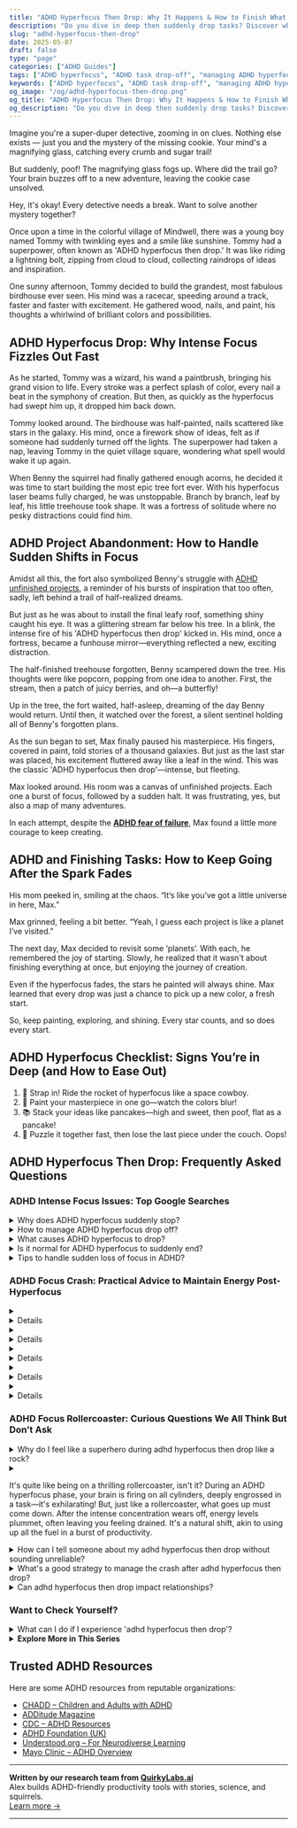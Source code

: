 ```yaml
---
title: "ADHD Hyperfocus Then Drop: Why It Happens & How to Finish What You Start"
description: "Do you dive in deep then suddenly drop tasks? Discover why ADHD hyperfocus ends abruptly and how to build follow-through habits without losing your spark."
slug: "adhd-hyperfocus-then-drop"
date: 2025-05-07
draft: false
type: "page"
categories: ["ADHD Guides"]
tags: ["ADHD hyperfocus", "ADHD task drop-off", "managing ADHD hyperfocus", "ADHD task transition", "sustaining ADHD focus", "ADHD productivity strategies", "ADHD creative energy"]
keywords: ["ADHD hyperfocus", "ADHD task drop-off", "managing ADHD hyperfocus", "ADHD task transition", "sustaining ADHD focus", "ADHD productivity strategies", "ADHD creative energy"]
og_image: "/og/adhd-hyperfocus-then-drop.png"
og_title: "ADHD Hyperfocus Then Drop: Why It Happens & How to Finish What You Start"
og_description: "Do you dive in deep then suddenly drop tasks? Discover why ADHD hyperfocus ends abruptly and how to build follow-through habits without losing your spark."
---
```


Imagine you're a super-duper detective, zooming in on clues. Nothing else exists — just you and the mystery of the missing cookie. Your mind's a magnifying glass, catching every crumb and sugar trail!

But suddenly, poof! The magnifying glass fogs up. Where did the trail go? Your brain buzzes off to a new adventure, leaving the cookie case unsolved.

Hey, it's okay! Every detective needs a break. Want to solve another mystery together?

Once upon a time in the colorful village of Mindwell, there was a young boy named Tommy with twinkling eyes and a smile like sunshine. Tommy had a superpower, often known as 'ADHD hyperfocus then drop.' It was like riding a lightning bolt, zipping from cloud to cloud, collecting raindrops of ideas and inspiration.

One sunny afternoon, Tommy decided to build the grandest, most fabulous birdhouse ever seen. His mind was a racecar, speeding around a track, faster and faster with excitement. He gathered wood, nails, and paint, his thoughts a whirlwind of brilliant colors and possibilities.

## ADHD Hyperfocus Drop: Why Intense Focus Fizzles Out Fast

As he started, Tommy was a wizard, his wand a paintbrush, bringing his grand vision to life. Every stroke was a perfect splash of color, every nail a beat in the symphony of creation. But then, as quickly as the hyperfocus had swept him up, it dropped him back down.

Tommy looked around. The birdhouse was half-painted, nails scattered like stars in the galaxy. His mind, once a firework show of ideas, felt as if someone had suddenly turned off the lights. The superpower had taken a nap, leaving Tommy in the quiet village square, wondering what spell would wake it up again.

When Benny the squirrel had finally gathered enough acorns, he decided it was time to start building the most epic tree fort ever. With his hyperfocus laser beams fully charged, he was unstoppable. Branch by branch, leaf by leaf, his little treehouse took shape. It was a fortress of solitude where no pesky distractions could find him.

## ADHD Project Abandonment: How to Handle Sudden Shifts in Focus

Amidst all this, the fort also symbolized Benny's struggle with [ADHD unfinished projects](/pages/adhd-unfinished-projects/), a reminder of his bursts of inspiration that too often, sadly, left behind a trail of half-realized dreams.

But just as he was about to install the final leafy roof, something shiny caught his eye. It was a glittering stream far below his tree. In a blink, the intense fire of his 'ADHD hyperfocus then drop' kicked in. His mind, once a fortress, became a funhouse mirror—everything reflected a new, exciting distraction.

The half-finished treehouse forgotten, Benny scampered down the tree. His thoughts were like popcorn, popping from one idea to another. First, the stream, then a patch of juicy berries, and oh—a butterfly!

Up in the tree, the fort waited, half-asleep, dreaming of the day Benny would return. Until then, it watched over the forest, a silent sentinel holding all of Benny's forgotten plans.

As the sun began to set, Max finally paused his masterpiece. His fingers, covered in paint, told stories of a thousand galaxies. But just as the last star was placed, his excitement fluttered away like a leaf in the wind. This was the classic 'ADHD hyperfocus then drop'—intense, but fleeting.

Max looked around. His room was a canvas of unfinished projects. Each one a burst of focus, followed by a sudden halt. It was frustrating, yes, but also a map of many adventures.

In each attempt, despite the **[ADHD fear of failure](/pages/adhd-fear-of-failure/)**, Max found a little more courage to keep creating.

## ADHD and Finishing Tasks: How to Keep Going After the Spark Fades

His mom peeked in, smiling at the chaos. “It’s like you’ve got a little universe in here, Max.”

Max grinned, feeling a bit better. “Yeah, I guess each project is like a planet I’ve visited.”

The next day, Max decided to revisit some ‘planets’. With each, he remembered the joy of starting. Slowly, he realized that it wasn't about finishing everything at once, but enjoying the journey of creation.

Even if the hyperfocus fades, the stars he painted will always shine. Max learned that every drop was just a chance to pick up a new color, a fresh start.

So, keep painting, exploring, and shining. Every star counts, and so does every start.

## ADHD Hyperfocus Checklist: Signs You’re in Deep (and How to Ease Out)

1. 🚀 Strap in! Ride the rocket of hyperfocus like a space cowboy.
2. 🎨 Paint your masterpiece in one go—watch the colors blur!
3. 📚 Stack your ideas like pancakes—high and sweet, then poof, flat as a pancake!
4. 🧩 Puzzle it together fast, then lose the last piece under the couch. Oops!

## ADHD Hyperfocus Then Drop: Frequently Asked Questions

### ADHD Intense Focus Issues: Top Google Searches

<details><summary>Why does ADHD hyperfocus suddenly stop?</summary><p>When someone with ADHD experiences hyperfocus, they are so deeply absorbed in a task that the world around them seems to fade away. This intense concentration can suddenly stop for several reasons, such as a shift in interest, external distractions, or natural drops in energy levels. It's like being in a cozy reading nook, completely lost in a book, until someone calls your name or the sun sets, gently reminding you of the world outside your story. Remember, it's perfectly okay when this happens; it's just your brain's unique way of managing focus and engagement.</p></details>
<details><summary>How to manage ADHD hyperfocus drop off?</summary><p>Dealing with the drop-off after a hyperfocus session can indeed feel a bit jarring, but there are gentle ways to ease the transition. Start by setting a timer during periods of hyperfocus to remind yourself to take breaks. These breaks can be a good time for a little stretch, a cup of tea, or a brief walk, which can help reset your energy levels and reduce the sudden 'crash' feeling. Gradually tapering off the intensity of your focus, rather than stopping abruptly, can also make the shift feel more natural and less disruptive.</p></details>
<details><summary>What causes ADHD hyperfocus to drop?</summary><p>Hey there! Hyperfocus in ADHD can indeed drop off suddenly, and it's usually because something has disrupted the intense engagement or the novelty and excitement of the task has worn off. Remember, our brains with ADHD thrive on interest and urgency, so when those elements decrease, so can our focus. It's like when you're reading a fascinating book and suddenly the plot loses its spark – naturally, your attention might start to wander. Just know it's a common part of the ADHD experience and finding new strategies to re-engage can be really helpful!</p></details>
<details><summary>Is it normal for ADHD hyperfocus to suddenly end?</summary><p>Absolutely, it's quite normal for hyperfocus to suddenly end! If you have ADHD, you might find yourself deeply engrossed in an activity, losing track of time because you're so absorbed in what you're doing. Then, out of nowhere, it feels like the spell breaks, and you might suddenly lose interest or get distracted by something else. This shift can feel abrupt, but it's just another aspect of how ADHD can affect attention regulation. It's nothing to worry about, just part of the unique way your brain navigates focus and interest!</p></details>
<details><summary>Tips to handle sudden loss of focus in ADHD?</summary><p>Losing focus can certainly feel frustrating, but remember, it's a common experience for those with ADHD. One helpful tip is to gently guide your attention back without self-criticism. Try using simple grounding techniques like deep breathing or briefly engaging your senses—maybe by holding a comforting object or savoring a favorite scent. Also, setting a timer to break tasks into smaller, more manageable chunks can really help maintain focus and make things feel less overwhelming. Remember, every day is a new opportunity to understand what works best for you!</p></details>



### ADHD Focus Crash: Practical Advice to Maintain Energy Post-Hyperfocus

<details><summary><details>What causes adhd hyperfocus then drop in productivity?<p>The phenomenon of 'adhd hyperfocus then drop' typically occurs when an individual with ADHD becomes intensely focused on an activity that is highly engaging or stimulating. Once the novelty or interest wanes, or a more pressing stimulus appears, there can be a significant drop in focus and productivity. This shift is often due to the difficulty in regulating attention that characterizes ADHD.</p></details></summary><p>Absolutely, the whole hyperfocus and then the sudden drop in productivity is quite a common experience in ADHD. When something sparks a great deal of interest or excitement, it can capture your attention completely, almost like the world around fades away. However, this intense focus isn't always sustainable, especially when the initial excitement diminishes or when something else catches your attention. It's like your brain is switching tracks in search of new stimulation, which can lead to a decrease in productivity as you move away from the original task. It's all part of navigating the waters of ADHD, and finding strategies that work for you can really help manage these shifts.</p></details>
<details><summary><details>How can someone manage adhd hyperfocus then drop at work?<p>To manage 'adhd hyperfocus then drop' at work, individuals can try setting alarms to limit hyperfocus duration, breaking tasks into smaller segments, and scheduling regular breaks to prevent burnout. Additionally, communicating with a supervisor about their ADHD and its effects on work performance can lead to finding supportive strategies tailored to their needs.</p></details></summary><p>To manage those intense bouts of hyperfocus followed by a sudden drop in energy at work, it can be really handy to set a timer or alarm. This little nudge can remind you to take breaks and switch tasks, helping keep your day balanced. Breaking down your tasks into smaller, more manageable chunks can also make it easier to shift focus when needed. Lastly, having a chat with your supervisor about your ADHD can open up a supportive dialogue, ensuring you get the accommodations you need to thrive. Remember, it’s all about finding what best supports your unique workflow!</p></details>
<details><summary><details>Are there strategies to prevent adhd hyperfocus then drop during studying?<p>To prevent 'adhd hyperfocus then drop' during studying, strategies like setting specific study goals, using a timer to alternate between focused study sessions and breaks, and varying the subject matter or type of study activity can be effective. These approaches help maintain engagement and prevent the sudden drop in attention that can occur.</p></details></summary><p>Absolutely! Managing ADHD hyperfocus followed by a sudden drop in attention can be a bit tricky, but there are some cozy and practical strategies to help you through. Setting clear, achievable goals for each study session can give you a wonderful sense of direction and accomplishment. Using a timer to create a rhythm of focused study periods interspersed with short, refreshing breaks can also help keep your mind engaged without overtaxing it. And don’t forget, switching up subjects or activities can be like a gentle breeze that keeps your studying interesting and lively!</p></details>
<details><summary><details>What role does medication play in managing adhd hyperfocus then drop?<p>Medication can play a significant role in managing 'adhd hyperfocus then drop' by helping to regulate neurotransmitter levels, which can improve overall attention regulation and reduce the extremes of hyperfocus and subsequent attentional drops. Stimulant medications, in particular, are often used to increase dopamine levels, which helps enhance sustained attention and executive function in individuals with ADHD.</p></details></summary><p>Medication can indeed be a helpful tool in managing the intense cycles of hyperfocus followed by attention drops that some individuals with ADHD experience. Stimulants, such as those that increase dopamine levels, often help smooth out these highs and lows, enhancing one's ability to maintain consistent attention and engagement throughout the day. It’s like giving your brain a bit of extra support to keep the energy levels more balanced. Always remember, though, that the effectiveness of medication can vary from person to person, so it's important to work closely with a healthcare provider to find the right approach for you.</p></details>
<details><summary><details>Can therapy help with adhd hyperfocus then drop?<p>Yes, therapy can be beneficial in managing 'adhd hyperfocus then drop'. Cognitive-behavioral therapy (CBT), in particular, is effective in teaching individuals with ADHD how to better control their focus, manage their time, and develop strategies to cope with the sudden drops in attention. Therapy can provide personalized tools and strategies to deal with the specific challenges posed by ADHD.</p></details></summary><p>Absolutely, therapy can be a comforting companion on your journey with ADHD, especially when dealing with the rollercoaster of hyperfocus followed by a drop in attention. Cognitive-behavioral therapy (CBT) is particularly wonderful as it gently guides you to better manage your focus, organize your time, and create coping strategies that feel tailor-made for you. It’s like having a toolbox that’s customized to help you navigate those tricky shifts in attention, making each day a bit smoother. In therapy, you can explore and understand your unique ADHD patterns in a supportive environment, which is incredibly validating and empowering.</p></details>



### ADHD Focus Rollercoaster: Curious Questions We All Think But Don’t Ask

<details><summary>Why do I feel like a superhero during adhd hyperfocus then drop like a rock?</summary><p>Ah, the rollercoaster of ADHD hyperfocus! During these moments, your brain is dialing up the concentration to superhero levels, allowing you to dive deep into a task with extraordinary intensity and efficiency. It’s like your mind has its own superpower! However, after this intense focus, your brain's resources are often depleted, much like how a superhero might feel after a big battle, leading to that sudden drop in energy or mood. It’s completely normal, and it's just a sign that your brain did some heavy lifting and now needs a bit of rest and recovery.</p></details>
<details><summary><p>It's quite like being on a thrilling rollercoaster, isn't it? During an ADHD hyperfocus phase, your brain is firing on all cylinders, deeply engrossed in a task—it's exhilarating! But, just like a rollercoaster, what goes up must come down. After the intense concentration wears off, energy levels plummet, often leaving you feeling drained. It's a natural shift, akin to using up all the fuel in a burst of productivity.</p></summary><p>Absolutely, you've nailed the description! During a hyperfocus phase, it certainly feels like every part of your brain is zipping along thrillingly, completely absorbed in what you're doing. It's like being at the peak of a rollercoaster, isn't it? And yes, just as a rollercoaster dives down after reaching the top, post-hyperfocus can indeed feel like a sudden drop in energy. It's perfectly normal to feel drained after such intense concentration — think of it as your mind and body asking for a well-deserved break to refuel and recharge.</p></details>
<details><summary>How can I tell someone about my adhd hyperfocus then drop without sounding unreliable?</summary><p>Absolutely, sharing about your ADHD, especially aspects like hyperfocus and the subsequent drop in focus, can definitely help others understand your work patterns better! When explaining this to someone, you might start by highlighting the positives: how hyperfocus allows you to dive deep and produce high-quality work during these periods. Then, gently introduce the concept of the 'drop' — a time when your energy and attention might wane. Assure them that you're aware of these patterns and actively manage them, perhaps by scheduling demanding tasks during your peak focus times and lighter tasks afterwards. This open communication shows reliability in managing and adapting to your unique work style!</p></details>
<details><summary>What's a good strategy to manage the crash after adhd hyperfocus then drop?</summary><p>Ah, navigating the crash after a hyperfocus session can indeed feel like a gentle balloon suddenly losing air, can't it? One soothing strategy is to plan for a decompression phase. This means setting aside some time to engage in a low-demand, enjoyable activity right after an intense focus period—perhaps something like stretching, a short walk, or listening to your favorite music. It's also helpful to have a small, nourishing snack and a glass of water to gently bring your energy back. This way, you're treating yourself kindly and refilling your tank, which can make the transition smoother and less jarring.</p></details>
<details><summary>Can adhd hyperfocus then drop impact relationships?</summary><p>Absolutely, ADHD's pattern of hyperfocusing on something intensely and then suddenly losing interest can indeed impact relationships. This might manifest as being deeply engaged in a conversation or activity with a loved one one moment, and then feeling distracted or disinterested the next. It's important for both partners to understand that these shifts in focus aren't intentional or a reflection of feelings towards each other. Open communication about how ADHD affects one's behavior can help partners develop understanding and strategies to strengthen their bond.</p></details>



### Want to Check Yourself?

<details><summary>What can I do if I experience 'adhd hyperfocus then drop'?</summary><p>Ah, the classic 'hyperfocus then drop' cycle can really throw you for a loop, can't it? It's like being in the zone in a super intense way and then suddenly, you hit a wall. When this happens, it's important to give yourself permission to take a break. Maybe get up, stretch, have a little walk, or grab a favorite snack. Often, after a short break, you can return to your task with renewed energy, or perhaps it's a sign to switch gears and focus on something else for a while. Remember, managing your energy wisely is key, and it's absolutely okay to pace yourself throughout the day.</p></details>

<script type="application/ld+json">
{
  "@context": "https://schema.org",
  "@type": "FAQPage",
  "mainEntity": [
    {
      "@type": "Question",
      "name": "Why does ADHD hyperfocus suddenly stop?",
      "acceptedAnswer": {
        "@type": "Answer",
        "text": "When someone with ADHD experiences hyperfocus, they are so deeply absorbed in a task that the world around them seems to fade away. This intense concentration can suddenly stop for several reasons, such as a shift in interest, external distractions, or natural drops in energy levels. It's like being in a cozy reading nook, completely lost in a book, until someone calls your name or the sun sets, gently reminding you of the world outside your story. Remember, it's perfectly okay when this happens; it's just your brain's unique way of managing focus and engagement."
      }
    },
    {
      "@type": "Question",
      "name": "How to manage ADHD hyperfocus drop off?",
      "acceptedAnswer": {
        "@type": "Answer",
        "text": "Dealing with the drop-off after a hyperfocus session can indeed feel a bit jarring, but there are gentle ways to ease the transition. Start by setting a timer during periods of hyperfocus to remind yourself to take breaks. These breaks can be a good time for a little stretch, a cup of tea, or a brief walk, which can help reset your energy levels and reduce the sudden 'crash' feeling. Gradually tapering off the intensity of your focus, rather than stopping abruptly, can also make the shift feel more natural and less disruptive."
      }
    },
    {
      "@type": "Question",
      "name": "What causes ADHD hyperfocus to drop?",
      "acceptedAnswer": {
        "@type": "Answer",
        "text": "Hey there! Hyperfocus in ADHD can indeed drop off suddenly, and it's usually because something has disrupted the intense engagement or the novelty and excitement of the task has worn off. Remember, our brains with ADHD thrive on interest and urgency, so when those elements decrease, so can our focus. It's like when you're reading a fascinating book and suddenly the plot loses its spark \u2013 naturally, your attention might start to wander. Just know it's a common part of the ADHD experience and finding new strategies to re-engage can be really helpful!"
      }
    },
    {
      "@type": "Question",
      "name": "Is it normal for ADHD hyperfocus to suddenly end?",
      "acceptedAnswer": {
        "@type": "Answer",
        "text": "Absolutely, it's quite normal for hyperfocus to suddenly end! If you have ADHD, you might find yourself deeply engrossed in an activity, losing track of time because you're so absorbed in what you're doing. Then, out of nowhere, it feels like the spell breaks, and you might suddenly lose interest or get distracted by something else. This shift can feel abrupt, but it's just another aspect of how ADHD can affect attention regulation. It's nothing to worry about, just part of the unique way your brain navigates focus and interest!"
      }
    },
    {
      "@type": "Question",
      "name": "Tips to handle sudden loss of focus in ADHD?",
      "acceptedAnswer": {
        "@type": "Answer",
        "text": "Losing focus can certainly feel frustrating, but remember, it's a common experience for those with ADHD. One helpful tip is to gently guide your attention back without self-criticism. Try using simple grounding techniques like deep breathing or briefly engaging your senses\u2014maybe by holding a comforting object or savoring a favorite scent. Also, setting a timer to break tasks into smaller, more manageable chunks can really help maintain focus and make things feel less overwhelming. Remember, every day is a new opportunity to understand what works best for you!"
      }
    }
  ]
}
</script>
<script type="application/ld+json">
{
  "@context": "https://schema.org",
  "@type": "Article",
  "author": {
    "@type": "Person",
    "name": "QuirkyLabs",
    "url": "https://quirkylabs.ai/about"
  },
  "headline": "\"Unlock Magic: ADHD Hyperfocus Then Drop Secrets!\"",
  "mainEntityOfPage": "https://blog.quirkylabs.ai/pages/adhd-hyperfocus-then-drop/",
  "datePublished": "2025-05-07"
}
</script>
<script type="application/ld+json">
{
  "@context": "https://schema.org",
  "@type": "BreadcrumbList",
  "itemListElement": [
    {
      "@type": "ListItem",
      "position": 1,
      "name": "Home",
      "item": "https://quirkylabs.ai/"
    },
    {
      "@type": "ListItem",
      "position": 2,
      "name": "Blog",
      "item": "https://blog.quirkylabs.ai/"
    },
    {
      "@type": "ListItem",
      "position": 3,
      "name": "\"Unlock Magic: ADHD Hyperfocus Then Drop Secrets!\"",
      "item": "https://blog.quirkylabs.ai/pages/adhd-hyperfocus-then-drop/"
    }
  ]
}
</script>

<details>
<summary><strong>Explore More in This Series</strong></summary>

- [Adhd Want To Do Everything](/pages/adhd-want-to-do-everything/)
- [Adhd Starting Everything](/pages/adhd-starting-everything/)
- [Adhd Brilliant But Blocked](/pages/adhd-brilliant-but-blocked/)
- [Adhd Dreams Vs Reality](/pages/adhd-dreams-vs-reality/)
- [Adhd Ideas Keep Coming](/pages/adhd-ideas-keep-coming/)
- [Adhd Productivity Vs Possibility](/pages/adhd-productivity-vs-possibility/)
- [Adhd Motivation Vanishes](/pages/adhd-motivation-vanishes/)
- [Adhd Big Dreams No Follow Through](/pages/adhd-big-dreams-no-follow-through/)
</details>



## Trusted ADHD Resources

Here are some ADHD resources from reputable organizations:

- [CHADD – Children and Adults with ADHD](https://chadd.org)
- [ADDitude Magazine](https://www.additudemag.com)
- [CDC – ADHD Resources](https://www.cdc.gov/ncbddd/adhd)
- [ADHD Foundation (UK)](https://www.adhdfoundation.org.uk)
- [Understood.org – For Neurodiverse Learning](https://www.understood.org)
- [Mayo Clinic – ADHD Overview](https://www.mayoclinic.org/diseases-conditions/adhd)


---

**Written by our research team from [QuirkyLabs.ai](https://quirkylabs.ai)**  
Alex builds ADHD-friendly productivity tools with stories, science, and squirrels.  
[Learn more →](https://quirkylabs.ai)

---